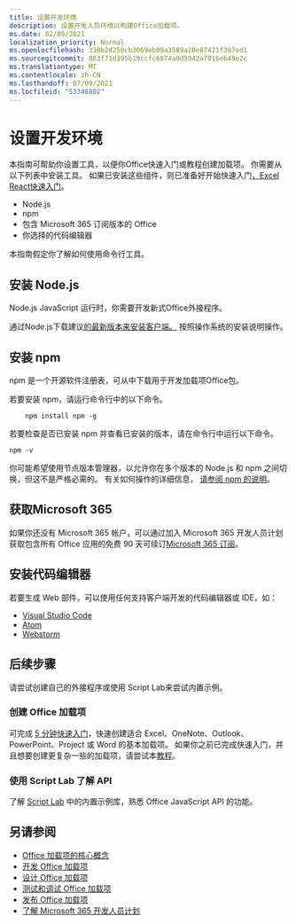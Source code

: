 ```yaml
---
title: 设置开发环境
description: 设置开发人员环境以构建Office加载项。
ms.date: 02/09/2021
localization_priority: Normal
ms.openlocfilehash: 330b2d250cb3069eb09a3589a20e87421f387ed1
ms.sourcegitcommit: 883f71d395b19ccfc6874a0d5942a7016eb49e2c
ms.translationtype: MT
ms.contentlocale: zh-CN
ms.lasthandoff: 07/09/2021
ms.locfileid: "53348802"
---
```

# <a name="set-up-your-development-environment"></a>设置开发环境

本指南可帮助你设置工具，以便你Office快速入门或教程创建加载项。 你需要从以下列表中安装工具。 如果已安装这些组件，则已准备好开始快速入门[，Excel React快速入门](../quickstarts/excel-quickstart-react.md)。

- Node.js
- npm
- 包含 Microsoft 365 订阅版本的 Office
- 你选择的代码编辑器

本指南假定你了解如何使用命令行工具。

## <a name="install-nodejs"></a>安装 Node.js

Node.js JavaScript 运行时，你需要开发新式Office外接程序。

通过Node.js下载建议[的最新版本来安装客户端。](https://nodejs.org) 按照操作系统的安装说明操作。

## <a name="install-npm"></a>安装 npm

npm 是一个开源软件注册表，可从中下载用于开发加载项Office包。

若要安装 npm，请运行命令行中的以下命令。

```command&nbsp;line
    npm install npm -g
```

若要检查是否已安装 npm 并查看已安装的版本，请在命令行中运行以下命令。

```command&nbsp;line
npm -v
```

你可能希望使用节点版本管理器，以允许你在多个版本的 Node.js 和 npm 之间切换，但这不是严格必需的。 有关如何操作的详细信息， [请参阅 npm 的说明](https://docs.npmjs.com/downloading-and-installing-node-js-and-npm)。

## <a name="get-microsoft-365"></a>获取Microsoft 365

如果你还没有 Microsoft 365 帐户，可以通过加入 Microsoft 365 开发人员计划获取包含所有 Office 应用的免费 90 天可续订[Microsoft 365 订阅](https://developer.microsoft.com/office/dev-program)。

## <a name="install-a-code-editor"></a>安装代码编辑器

若要生成 Web 部件，可以使用任何支持客户端开发的代码编辑器或 IDE，如：

- [Visual Studio Code](https://code.visualstudio.com/)
- [Atom](https://atom.io)
- [Webstorm](https://www.jetbrains.com/webstorm)

## <a name="next-steps"></a>后续步骤

请尝试创建自己的外接程序或使用 Script Lab来尝试内置示例。

### <a name="create-an-office-add-in"></a>创建 Office 加载项

可完成 [5 分钟快速入门](../index.yml)，快速创建适合 Excel、OneNote、Outlook、PowerPoint、Project 或 Word 的基本加载项。 如果你之前已完成快速入门，并且想要创建更复杂一些的加载项，请尝试本[教程](../index.yml)。

### <a name="explore-the-apis-with-script-lab"></a>使用 Script Lab 了解 API

了解 [Script Lab](explore-with-script-lab.md) 中的内置示例库，熟悉 Office JavaScript API 的功能。

## <a name="see-also"></a>另请参阅

- [Office 加载项的核心概念](../overview/core-concepts-office-add-ins.md)
- [开发 Office 加载项](../develop/develop-overview.md)
- [设计 Office 加载项](../design/add-in-design.md)
- [测试和调试 Office 加载项](../testing/test-debug-office-add-ins.md)
- [发布 Office 加载项](../publish/publish.md)
- [了解 Microsoft 365 开发人员计划](https://developer.microsoft.com/microsoft-365/dev-program)